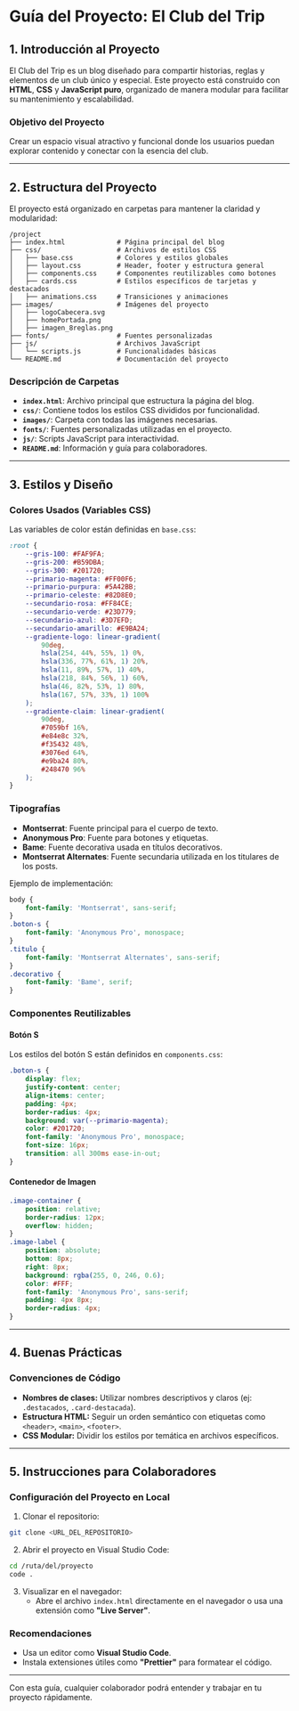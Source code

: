 # Guía del Proyecto: El Club del Trip

## 1. Introducción al Proyecto
El Club del Trip es un blog diseñado para compartir historias, reglas y elementos de un club único y especial. Este proyecto está construido con **HTML**, **CSS** y **JavaScript puro**, organizado de manera modular para facilitar su mantenimiento y escalabilidad.

### Objetivo del Proyecto
Crear un espacio visual atractivo y funcional donde los usuarios puedan explorar contenido y conectar con la esencia del club.

---

## 2. Estructura del Proyecto
El proyecto está organizado en carpetas para mantener la claridad y modularidad:

```
/project
├── index.html             # Página principal del blog
├── css/                   # Archivos de estilos CSS
│   ├── base.css           # Colores y estilos globales
│   ├── layout.css         # Header, footer y estructura general
│   ├── components.css     # Componentes reutilizables como botones
│   ├── cards.css          # Estilos específicos de tarjetas y destacados
│   ├── animations.css     # Transiciones y animaciones
├── images/                # Imágenes del proyecto
│   ├── logoCabecera.svg
│   ├── homePortada.png
│   ├── imagen_8reglas.png
├── fonts/                 # Fuentes personalizadas
├── js/                    # Archivos JavaScript
│   └── scripts.js         # Funcionalidades básicas
└── README.md              # Documentación del proyecto
```

### Descripción de Carpetas
- **`index.html`**: Archivo principal que estructura la página del blog.
- **`css/`**: Contiene todos los estilos CSS divididos por funcionalidad.
- **`images/`**: Carpeta con todas las imágenes necesarias.
- **`fonts/`**: Fuentes personalizadas utilizadas en el proyecto.
- **`js/`**: Scripts JavaScript para interactividad.
- **`README.md`**: Información y guía para colaboradores.

---

## 3. Estilos y Diseño

### Colores Usados (Variables CSS)
Las variables de color están definidas en `base.css`:

```css
:root {
    --gris-100: #FAF9FA;
    --gris-200: #B59DBA;
    --gris-300: #201720;
    --primario-magenta: #FF00F6;
    --primario-purpura: #5A42BB;
    --primario-celeste: #82D8E0;
    --secundario-rosa: #FF84CE;
    --secundario-verde: #23D779;
    --secundario-azul: #3D7EFD;
    --secundario-amarillo: #E9BA24;
    --gradiente-logo: linear-gradient(
        90deg, 
        hsla(254, 44%, 55%, 1) 0%, 
        hsla(336, 77%, 61%, 1) 20%, 
        hsla(11, 89%, 57%, 1) 40%, 
        hsla(218, 84%, 56%, 1) 60%, 
        hsla(46, 82%, 53%, 1) 80%, 
        hsla(167, 57%, 33%, 1) 100%
    );
    --gradiente-claim: linear-gradient(
        90deg, 
        #7059bf 16%, 
        #e84e8c 32%, 
        #f35432 48%, 
        #3076ed 64%, 
        #e9ba24 80%, 
        #248470 96%
    );
}
```

### Tipografías
- **Montserrat**: Fuente principal para el cuerpo de texto.
- **Anonymous Pro**: Fuente para botones y etiquetas.
- **Bame**: Fuente decorativa usada en títulos decorativos.
- **Montserrat Alternates**: Fuente secundaria utilizada en los titulares de los posts.

Ejemplo de implementación:

```css
body {
    font-family: 'Montserrat', sans-serif;
}
.boton-s {
    font-family: 'Anonymous Pro', monospace;
}
.titulo {
    font-family: 'Montserrat Alternates', sans-serif;
}
.decorativo {
    font-family: 'Bame', serif;
}
```

### Componentes Reutilizables

#### **Botón S**
Los estilos del botón S están definidos en `components.css`:

```css
.boton-s {
    display: flex;
    justify-content: center;
    align-items: center;
    padding: 4px;
    border-radius: 4px;
    background: var(--primario-magenta);
    color: #201720;
    font-family: 'Anonymous Pro', monospace;
    font-size: 16px;
    transition: all 300ms ease-in-out;
}
```

#### **Contenedor de Imagen**
```css
.image-container {
    position: relative;
    border-radius: 12px;
    overflow: hidden;
}
.image-label {
    position: absolute;
    bottom: 8px;
    right: 8px;
    background: rgba(255, 0, 246, 0.6);
    color: #FFF;
    font-family: 'Anonymous Pro', sans-serif;
    padding: 4px 8px;
    border-radius: 4px;
}
```

---

## 4. Buenas Prácticas

### Convenciones de Código
- **Nombres de clases:** Utilizar nombres descriptivos y claros (ej: `.destacados`, `.card-destacada`).
- **Estructura HTML:** Seguir un orden semántico con etiquetas como `<header>`, `<main>`, `<footer>`.
- **CSS Modular:** Dividir los estilos por temática en archivos específicos.

---

## 5. Instrucciones para Colaboradores

### Configuración del Proyecto en Local

1. Clonar el repositorio:

```bash
git clone <URL_DEL_REPOSITORIO>
```

2. Abrir el proyecto en Visual Studio Code:

```bash
cd /ruta/del/proyecto
code .
```

3. Visualizar en el navegador:
   - Abre el archivo `index.html` directamente en el navegador o usa una extensión como **"Live Server"**.

### Recomendaciones
- Usa un editor como **Visual Studio Code**.
- Instala extensiones útiles como **"Prettier"** para formatear el código.

---

Con esta guía, cualquier colaborador podrá entender y trabajar en tu proyecto rápidamente.

